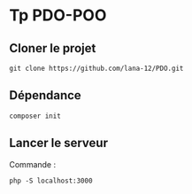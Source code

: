 # Tp PDO-POO


## Cloner le projet
```
git clone https://github.com/lana-12/PDO.git
```

## Dépendance
```
composer init
```

## Lancer le serveur

Commande :
```
php -S localhost:3000
```

